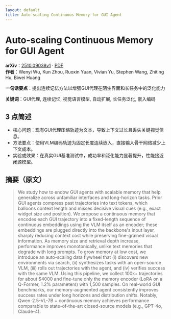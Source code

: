```yaml
---
layout: default
title: Auto-scaling Continuous Memory for GUI Agent
---
```


# Auto-scaling Continuous Memory for GUI Agent
**arXiv**：[2510.09038v1](https://arxiv.org/abs/2510.09038) · [PDF](https://arxiv.org/pdf/2510.09038.pdf)  
**作者**：Wenyi Wu, Kun Zhou, Ruoxin Yuan, Vivian Yu, Stephen Wang, Zhiting Hu, Biwei Huang  

**一句话要点**：提出连续记忆方法以增强GUI代理在陌生界面和长任务中的泛化能力

**关键词**：GUI代理, 连续记忆, 视觉语言模型, 自动扩展, 长任务泛化, 嵌入编码

## 3 点简述
- 核心问题：现有GUI代理压缩轨迹为文本，导致上下文过长且丢失关键视觉信息。
- 方法要点：使用VLM编码轨迹为固定长度连续嵌入，直接输入骨干网络减少上下文成本。
- 实验或效果：在真实GUI基准测试中，成功率和泛化能力显著提升，性能接近闭源模型。

## 摘要（原文）

> We study how to endow GUI agents with scalable memory that help generalize
> across unfamiliar interfaces and long-horizon tasks. Prior GUI agents compress
> past trajectories into text tokens, which balloons context length and misses
> decisive visual cues (e.g., exact widget size and position). We propose a
> continuous memory that encodes each GUI trajectory into a fixed-length sequence
> of continuous embeddings using the VLM itself as an encoder; these embeddings
> are plugged directly into the backbone's input layer, sharply reducing context
> cost while preserving fine-grained visual information. As memory size and
> retrieval depth increase, performance improves monotonically, unlike text
> memories that degrade with long prompts. To grow memory at low cost, we
> introduce an auto-scaling data flywheel that (i) discovers new environments via
> search, (ii) synthesizes tasks with an open-source VLM, (iii) rolls out
> trajectories with the agent, and (iv) verifies success with the same VLM. Using
> this pipeline, we collect 100k+ trajectories for about \$4000 and fine-tune
> only the memory encoder (LoRA on a Q-Former, 1.2\% parameters) with 1,500
> samples. On real-world GUI benchmarks, our memory-augmented agent consistently
> improves success rates under long horizons and distribution shifts. Notably,
> Qwen-2.5-VL-7B + continuous memory achieves performance comparable to
> state-of-the-art closed-source models (e.g., GPT-4o, Claude-4).

